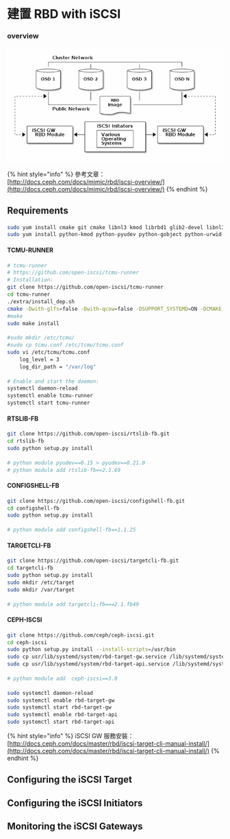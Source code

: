 # 建置 RBD with iSCSI

### overview

![](.gitbook/assets/image%20%285%29.png)

{% hint style="info" %}
參考文章：  
[http://docs.ceph.com/docs/mimic/rbd/iscsi-overview/](http://docs.ceph.com/docs/mimic/rbd/iscsi-overview/)
{% endhint %}

## Requirements

```bash
sudo yum install cmake git cmake libnl3 kmod librbd1 glib2-devel libnl3-devel kmod-devel librbd1-devel librados2-devel
sudo yum install python-kmod python-pyudev python-gobject python-urwid python-rados python-rbd python-netaddr python-netifaces python-crypto python-requests python-flask pyOpenSSL
```

#### TCMU-RUNNER

```bash
# tcmu-runner
# https://github.com/open-iscsi/tcmu-runner
# Installation:
git clone https://github.com/open-iscsi/tcmu-runner
cd tcmu-runner
./extra/install_dep.sh
cmake -Dwith-glfs=false -Dwith-qcow=false -DSUPPORT_SYSTEMD=ON -DCMAKE_INSTALL_PREFIX=/usr
#make
sudo make install

#sudo mkdir /etc/tcmu/
#sudo cp tcmu.conf /etc/tcmu/tcmu.conf
sudo vi /etc/tcmu/tcmu.conf
    log_level = 3
    log_dir_path = "/var/log"

# Enable and start the daemon:
systemctl daemon-reload
systemctl enable tcmu-runner
systemctl start tcmu-runner
```

#### RTSLIB-FB

```bash
git clone https://github.com/open-iscsi/rtslib-fb.git
cd rtslib-fb
sudo python setup.py install

# python module pyudev==0.15 > pyudev==0.21.0
# python module add rtslib-fb==2.1.69
```

#### CONFIGSHELL-FB

```bash
git clone https://github.com/open-iscsi/configshell-fb.git
cd configshell-fb
sudo python setup.py install

# python module add configshell-fb==1.1.25
```

#### TARGETCLI-FB

```bash
git clone https://github.com/open-iscsi/targetcli-fb.git
cd targetcli-fb
sudo python setup.py install
sudo mkdir /etc/target
sudo mkdir /var/target

# python module add targetcli-fb===2.1.fb49
```

#### CEPH-ISCSI

```bash
git clone https://github.com/ceph/ceph-iscsi.git
cd ceph-iscsi
sudo python setup.py install --install-scripts=/usr/bin
sudo cp usr/lib/systemd/system/rbd-target-gw.service /lib/systemd/system
sudo cp usr/lib/systemd/system/rbd-target-api.service /lib/systemd/system

# python module add  ceph-iscsi==3.0

sudo systemctl daemon-reload
sudo systemctl enable rbd-target-gw
sudo systemctl start rbd-target-gw
sudo systemctl enable rbd-target-api
sudo systemctl start rbd-target-api
```

{% hint style="info" %}
iSCSI GW 服務安裝：  
[http://docs.ceph.com/docs/master/rbd/iscsi-target-cli-manual-install/](http://docs.ceph.com/docs/master/rbd/iscsi-target-cli-manual-install/)
{% endhint %}

## Configuring the iSCSI Target

## Configuring the iSCSI Initiators

## Monitoring the iSCSI Gateways



